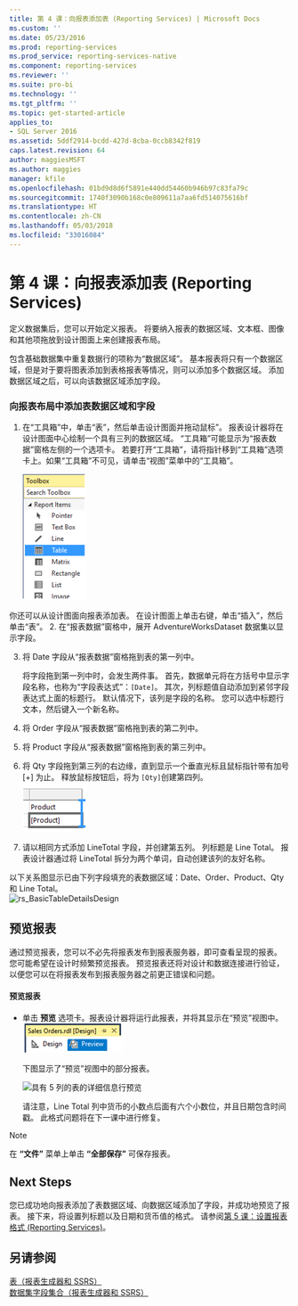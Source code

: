```yaml
---
title: 第 4 课：向报表添加表 (Reporting Services) | Microsoft Docs
ms.custom: ''
ms.date: 05/23/2016
ms.prod: reporting-services
ms.prod_service: reporting-services-native
ms.component: reporting-services
ms.reviewer: ''
ms.suite: pro-bi
ms.technology: ''
ms.tgt_pltfrm: ''
ms.topic: get-started-article
applies_to:
- SQL Server 2016
ms.assetid: 5ddf2914-bcdd-427d-8cba-0ccb8342f819
caps.latest.revision: 64
author: maggiesMSFT
ms.author: maggies
manager: kfile
ms.openlocfilehash: 01bd9d8d6f5891e440dd54460b946b97c83fa79c
ms.sourcegitcommit: 1740f3090b168c0e809611a7aa6fd514075616bf
ms.translationtype: HT
ms.contentlocale: zh-CN
ms.lasthandoff: 05/03/2018
ms.locfileid: "33016084"
---
```

# <a name="lesson-4-adding-a-table-to-the-report-reporting-services"></a>第 4 课：向报表添加表 (Reporting Services)
定义数据集后，您可以开始定义报表。 将要纳入报表的数据区域、文本框、图像和其他项拖放到设计图面上来创建报表布局。  
  
包含基础数据集中重复数据行的项称为“数据区域”。 基本报表将只有一个数据区域，但是对于要将图表添加到表格报表等情况，则可以添加多个数据区域。 添加数据区域之后，可以向该数据区域添加字段。  
  
### <a name="to-add-a-table-data-region-and-fields-to-a-report-layout"></a>向报表布局中添加表数据区域和字段  
  
1.  在“工具箱”中，单击“表”，然后单击设计图面并拖动鼠标”。 报表设计器将在设计图面中心绘制一个具有三列的数据区域。 “工具箱”可能显示为“报表数据”窗格左侧的一个选项卡。 若要打开“工具箱”，请将指针移到“工具箱”选项卡上。如果“工具箱”不可见，请单击“视图”菜单中的“工具箱”。
  
     ![ssrs_ssdt_addtable](../reporting-services/media/ssrs-ssdt-addtable.png) 
  
  你还可以从设计图面向报表添加表。  在设计图面上单击右键，单击“插入”，然后单击“表”。
2.  在“报表数据”窗格中，展开 AdventureWorksDataset 数据集以显示字段。  
  
3.  将 Date 字段从“报表数据”窗格拖到表的第一列中。  
  
    将字段拖到第一列中时，会发生两件事。 首先，数据单元将在方括号中显示字段名称，也称为“字段表达式”：`[Date]`。 其次，列标题值自动添加到紧邻字段表达式上面的标题行。 默认情况下，该列是字段的名称。 您可以选中标题行文本，然后键入一个新名称。  
  
4.  将 Order 字段从“报表数据”窗格拖到表的第二列中。  
  
5.  将 Product 字段从“报表数据”窗格拖到表的第三列中。  
  
6.  将 Qty 字段拖到第三列的右边缘，直到显示一个垂直光标且鼠标指针带有加号 [+] 为止。 释放鼠标按钮后，将为 `[Qty]`创建第四列。  
![ssrs_tutorial_addcolumn](../reporting-services/media/ssrs-tutorial-addcolumn.png)  
  
7.  请以相同方式添加 LineTotal 字段，并创建第五列。 列标题是 Line Total。 报表设计器通过将 LineTotal 拆分为两个单词，自动创建该列的友好名称。  
  
  
以下关系图显示已由下列字段填充的表数据区域：Date、Order、Product、Qty 和 Line Total。  
![rs_BasicTableDetailsDesign](../reporting-services/media/rs-basictabledetailsdesign.png)  
  
## <a name="preview-your-report"></a>预览报表  
通过预览报表，您可以不必先将报表发布到报表服务器，即可查看呈现的报表。 您可能希望在设计时频繁预览报表。 预览报表还将对设计和数据连接进行验证，以便您可以在将报表发布到报表服务器之前更正错误和问题。  
  
#### <a name="to-preview-a-report"></a>预览报表  
  
-   单击 **预览** 选项卡。报表设计器将运行此报表，并将其显示在“预览”视图中。
![ssrs_ssdt_preview](../reporting-services/media/ssrs-ssdt-preview.png)  
  
    下图显示了“预览”视图中的部分报表。  
  
    ![具有 5 列的表的详细信息行预览](../reporting-services/media/rs-basictabledetailspreview.png "Preview, Detail rows of table with 5 columns")  
  
    请注意，Line Total 列中货币的小数点后面有六个小数位，并且日期包含时间戳。 此格式问题将在下一课中进行修复。  
  
> [!NOTE]  
> 在 **“文件”** 菜单上单击 **“全部保存”** 可保存报表。  
  
## <a name="next-steps"></a>Next Steps  
您已成功地向报表添加了表数据区域、向数据区域添加了字段，并成功地预览了报表。 接下来，将设置列标题以及日期和货币值的格式。 请参阅[第 5 课：设置报表格式 (Reporting Services)](../reporting-services/lesson-5-formatting-a-report-reporting-services.md)。  
  
## <a name="see-also"></a>另请参阅  
[表（报表生成器和 SSRS）](../reporting-services/report-design/tables-report-builder-and-ssrs.md)  
[数据集字段集合（报表生成器和 SSRS）](../reporting-services/report-data/dataset-fields-collection-report-builder-and-ssrs.md)  
